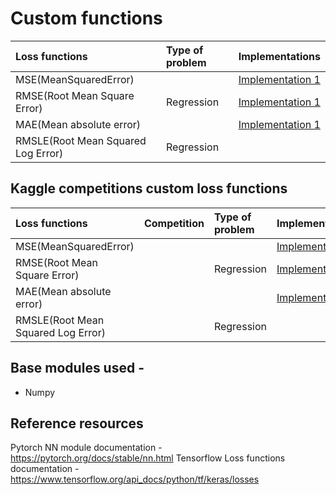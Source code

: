 # Custom functions

| Loss functions  | Type of problem  | Implementations |
| :---         |     :---      |          :--- |
|  MSE(MeanSquaredError) |    | [Implementation 1]() | 
|  RMSE(Root Mean Square Error) |  Regression | [Implementation 1]() | 
|  MAE(Mean absolute error) |   | [Implementation 1]() | 
| RMSLE(Root Mean Squared Log Error) | Regression |  |


## Kaggle competitions custom loss functions
| Loss functions  | Competition | Type of problem  | Implementations |
| :---         |     :---      | :---      |          :--- |
|  MSE(MeanSquaredError) |   |  | [Implementation 1]() | 
|  RMSE(Root Mean Square Error) |  | Regression | [Implementation 1]() | 
|  MAE(Mean absolute error) |    |  | [Implementation 1]() | 
| RMSLE(Root Mean Squared Log Error) |   |  Regression |  |

## Base modules used -
- Numpy


## Reference resources
Pytorch NN module documentation - https://pytorch.org/docs/stable/nn.html
Tensorflow Loss functions documentation - https://www.tensorflow.org/api_docs/python/tf/keras/losses
